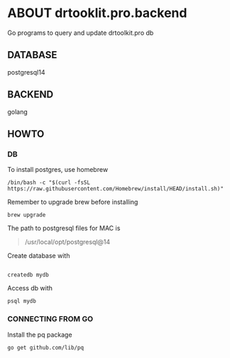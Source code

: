 # ABOUT drtooklit.pro.backend
Go programs to query and update drtoolkit.pro db

## DATABASE
postgresql14

## BACKEND
golang

## HOWTO
### DB
To install postgres, use homebrew
```
/bin/bash -c "$(curl -fsSL https://raw.githubusercontent.com/Homebrew/install/HEAD/install.sh)"

```

Remember to upgrade brew before installing
```
brew upgrade

```

The path to postgresql files for MAC is
> /usr/local/opt/postgresql@14

Create database with 
```

createdb mydb

```

Access db with 
```
psql mydb

```

### CONNECTING FROM GO
Install the pq package 

```
go get github.com/lib/pq

```



